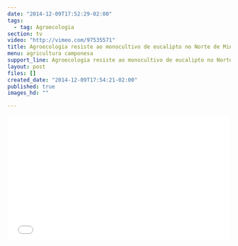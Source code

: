 ```yaml
---
date: "2014-12-09T17:52:29-02:00"
tags:
  - tag: Agroecologia
section: tv
video: "http://vimeo.com/97535571"
title: Agroecologia resiste ao monocultivo de eucalipto no Norte de Minas
menu: agricultura camponesa
support_line: Agroecologia resiste ao monocultivo de eucalipto no Norte de Minas
layout: post
files: []
created_date: "2014-12-09T17:54:21-02:00"
published: true
images_hd: ""

---
```

<p><iframe allowfullscreen="" frameborder="0" height="281" mozallowfullscreen="" src="//player.vimeo.com/video/97535571" webkitallowfullscreen="" width="500"></iframe></p>
